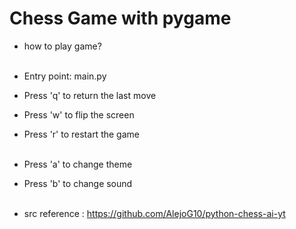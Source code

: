 # Chess Game with pygame  

* how to play game?  <br><br>
  

- Entry point: main.py
- Press 'q' to return the last move
- Press 'w' to flip the screen
- Press 'r' to restart the game  <br><br>

  
- Press 'a' to change theme
- Press 'b' to change sound  <br><br>

- src reference : https://github.com/AlejoG10/python-chess-ai-yt
